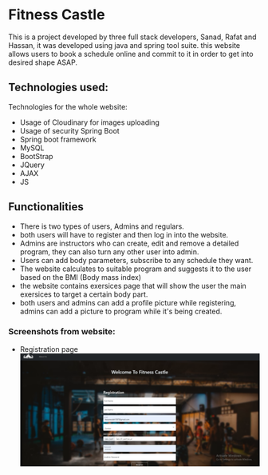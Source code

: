 # Fitness Castle 
This is a project developed by three full stack developers, Sanad, Rafat and Hassan, it was developed using java and spring tool suite. this website allows users to book a schedule online and commit to it in order to get into desired shape ASAP.
## Technologies used: 
Technologies for the whole website: 
- Usage of Cloudinary for images uploading 
- Usage of security Spring Boot
- Spring boot framework
- MySQL
- BootStrap
- JQuery 
- AJAX
- JS
## Functionalities
- There is two types of users, Admins and regulars.
- both users will have to register and then log in into the website.
- Admins are instructors who can create, edit and remove a detailed program, they can also turn any other user into admin.
- Users can add body parameters, subscribe to any schedule they want.
- The website calculates to suitable program and suggests it to the user based on the BMI (Body mass index) 
- the website contains exersices page that will show the user the main exersices to target a certain body part.
- both users and admins can add a profile picture while registering, admins can add a picture to program while it's being created.

### Screenshots from website: 
- Registration page
![Screenshot](register.png)
